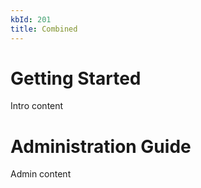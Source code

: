 ```yaml
---
kbId: 201
title: Combined
---
```


# Getting Started
Intro content

# Administration Guide
Admin content


